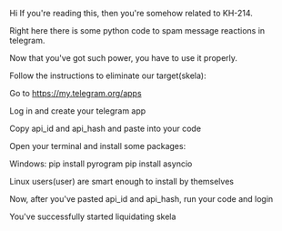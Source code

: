 Hi
If you're reading this, then you're somehow related to KH-214.

Right here there is some python code to spam message reactions in telegram.

Now that you've got such power, you have to use it properly.

Follow the instructions to eliminate our target(skela):

Go to https://my.telegram.org/apps

Log in and create your telegram app

Copy api_id and api_hash and paste into your code

Open your terminal and install some packages:

Windows:
pip install pyrogram
pip install asyncio

Linux users(user) are smart enough to install by themselves

Now, after you've pasted api_id and api_hash, run your code and login

You've successfully started liquidating skela